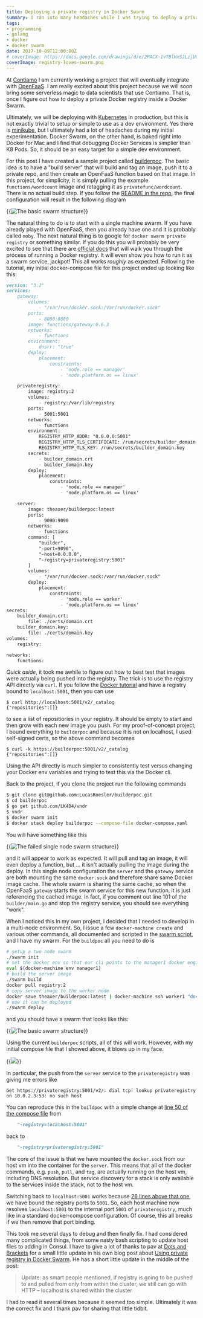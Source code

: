 ```yaml
---
title: Deploying a private registry in Docker Swarm
summary: I ran into many headaches while I was trying to deploy a private registry in a Docker Swarm to use with OpenFaaS.  I want to share some of those issues and how I finally got it working.
tags:
- programming
- golang
- docker
- docker swarm
date: 2017-10-09T12:00:00Z
# coverImage: https://docs.google.com/drawings/d/e/2PACX-1vTBlHxSJLzjUG4EA9n8CLdmWfbUDBus2kHOlDt4KuVpVYCGzn6FTMAehfd7VaMx_uujOy3wp-zR_lOl/pub?w=1267&h=479
coverImage: registry-loves-swarm.png
---
```


At [Contiamo](https://contiamo.com) I am currently working a project that will eventually integrate with [OpenFaaS](https://www.openfaas.com/).  I am really excited about this project because we will soon bring some serverless magic to data scientists that use Contiamo.  That is, once I figure out how to deploy a private Docker registry inside a Docker Swarm.

<!--more-->

Ultimately, we will be deploying with [Kubernetes](https://kubernetes.io/) in production, but this is not exactly trivial to setup or simple to use as a dev environment. Yes there is [minikube](https://github.com/kubernetes/minikube), but I ultimately had a lot of headaches during my initial experimentation. Docker Swarm, on the other hand, is baked right into Docker for Mac and I find that debugging Docker Services is simplier than K8 Pods. So, it should be an easy target for a simple dev environment.

For this post I have created a sample project called [builderpoc](https://github.com/LucasRoesler/builderpoc).  The basic idea is to have a "build server" that will build and tag an image, push it to a private repo, and then create an OpenFaaS function based on that image.  In this project, for simplicity, it is simply pulling the example `functions/wordcount` image and retagging it as `privatefunc/wordcount`.  There is no actual build step.  If you follow the [README in the repo](https://github.com/LucasRoesler/builderpoc/blob/master/README.md), the final configuration will result in the following diagram

{{<image src="basic-swarm-structure.png" title="The basic swarm structure">}}

The natural thing to do is to start with a single machine swarm.  If you have already played with OpenFaaS, then you already have one and it is probably called `moby`.  The next natural thing is to google for `docker swarm private registry` or something similar.   If you do this you will probably be very excited to see that there are [official docs](https://docs.docker.com/registry/deploying/) that will walk you through the process of running a Docker registry.  It will even show you how to run it as a swarm service, jackpot!  This all works _roughly_ as expected. Following the tutorial, my initial docker-compose file for this project ended up looking like this:

```md
version: "3.2"
services:
    gateway:
        volumes:
            - "/var/run/docker.sock:/var/run/docker.sock"
        ports:
            - 8080:8080
        image: functions/gateway:0.6.3
        networks:
            - functions
        environment:
            dnsrr: "true"
        deploy:
            placement:
                constraints:
                    - 'node.role == manager'
                    - 'node.platform.os == linux'

    privateregistry:
        image: registry:2
        volumes:
            - registry:/var/lib/registry
        ports:
            - 5001:5001
        networks:
            - functions
        environment:
            REGISTRY_HTTP_ADDR: "0.0.0.0:5001"
            REGISTRY_HTTP_TLS_CERTIFICATE: /run/secrets/builder_domain.crt
            REGISTRY_HTTP_TLS_KEY: /run/secrets/builder_domain.key
        secrets:
            - builder_domain.crt
            - builder_domain.key
        deploy:
            placement:
                constraints:
                    - 'node.role == manager'
                    - 'node.platform.os == linux'

    server:
        image: theaxer/builderpoc:latest
        ports:
            - 9090:9090
        networks:
            - functions
        command: [
            "builder",
            "-port=9090",
            "-host=0.0.0.0",
            "-registry=privateregistry:5001"
        ]
        volumes:
            - "/var/run/docker.sock:/var/run/docker.sock"
        deploy:
            placement:
                constraints:
                    - 'node.role == worker'
                    - 'node.platform.os == linux'
secrets:
    builder_domain.crt:
        file: ./certs/domain.crt
    builder_domain.key:
        file: ./certs/domain.key
volumes:
    registry:

networks:
    functions:
```


_Quick aside_, it took me awhile to figure out how to best test that images were actually being pushed into the registry.  The trick is to use the registry API directly via `curl`.  If you follow the [Docker tutorial](https://docs.docker.com/registry/deploying/) and have a registry bound to `localhost:5001`, then you can use

```
$ curl http://localhost:5001/v2/_catalog
{"repositories":[]}
```
to see a list of repositiories in your registry.  It should be empty to start and then grow with each new image you push.  For my proof-of-concept project, I bound everything to `builderpoc` and because it is not on localhost, I used self-signed certs, so the above command becomes

```
$ curl -k https://builderpoc:5001/v2/_catalog
{"repositories":[]}
```
Using the API directly is much simpler to consistently test versus changing your Docker env variables and trying to test this via the Docker cli.


Back to the project, if you clone the project run the following commands

```sh
$ git clone git@github.com:LucasRoesler/builderpoc.git
$ cd builderpoc
$ go get github.com/LK4D4/vndr
$ vndr
$ docker swarm init
$ docker stack deploy builderpoc --compose-file docker-compose.yaml
```

You will have something like this

{{<image src="failed-single-swarm-structure.png"  title="The failed single node swarm structure">}}

and it will appear to work as expected. It will pull and tag an image, it will even deploy a function, but ... it isn't actually pulling the image during the deploy.  In this single node configuration the `server` and the `gateway` service are both mounting the same `docker.sock` and therefore share same Docker image cache. The whole swarm is sharing the same cache, so when the OpenFaaS `gateway` starts the swarm service for this new function, it is just referencing the cached image.  In fact, if you comment out line 101 of the `builder/main.go` and stop the registry service, you should see everything "work".

When I noticed this in my own project, I decided that I needed to develop in a multi-node environment. So, I issue a few `docker-machine create` and various other commands, all documented and scripted in the [swarm script](https://github.com/LucasRoesler/builderpoc/blob/master/swarm), and I have my swarm. For the `buildpoc` all you need to do is

```sh
# setup a two node swarm
./swarm init
# set the docker env so that our cli points to the manager1 docker engine
eval $(docker-machine env manager1)
# build the server image
./swarm build
docker pull registry:2
# copy server image to the worker node
docker save theaxer/builderpoc:latest | docker-machine ssh worker1 "docker load"
# now it can be deployed
./swarm deploy
```
and you should have a swarm that looks like this:

{{<image src="basic-swarm-structure.png"  title="The basic swarm structure">}}

Using the current `builderpoc` scripts, all of this will work.  However, with my initial compose file that I showed above, it blows up in my face.

<!-- https://i.makeagif.com/media/10-20-2014/jou739.gif -->
{{<image src="liftoff.gif" >}}

In particular, the push from the `server` service to the `privateregistry` was giving me errors like

```
Get https://privateregistry:5001/v2/: dial tcp: lookup privateregistry on 10.0.2.3:53: no such host
```

You can reproduce this in the `buildpoc` with a simple change at [line 50 of the compose file](https://github.com/LucasRoesler/builderpoc/blob/master/docker-compose.yaml#L50) from
```md
    "-registry=localhost:5001"
```
back to

```md
    "-registry=privateregistry:5001"
```

The core of the issue is that we have mounted the `docker.sock` from our host vm into the container for the `server`.  This means that all of the docker commands, e.g. `push`, `pull`, and `tag`, are actually running on the host vm, including DNS resolution.  But service discovery for a stack is only available to the services inside the stack, not to the host vm.

Switching back to `localhost:5001` works because [26 lines above that one](https://github.com/LucasRoesler/builderpoc/blob/master/docker-compose.yaml#L24), we have bound the registry ports to `5001`. So, each host machine now resolves `localhost:5001` to the internal port `5001` of `privateregistry`, much like in a standard docker-compose configuration. Of course, this all breaks if we then remove that port binding.

This took me several days to debug and then finally fix. I had considered many complicated things, from some nasty bash scripting to update host files to adding in Consul.  I have to give a lot of thanks to pav at [Dots and Brackets](http://codeblog.dotsandbrackets.com/) for a small little update in his own blog post about [Using private registry in Docker Swarm](http://codeblog.dotsandbrackets.com/private-registry-swarm/).  He has a short little update in the middle of the post:

> Update: as smart people mentioned, if registry is going to be pushed to and pulled from only from within the cluster, we still can go with HTTP – localhost is shared within the cluster

I had to read it several times because it seemed too simple.  Ultimately it was the correct fix and I thank pav for sharing that little tidbit.
